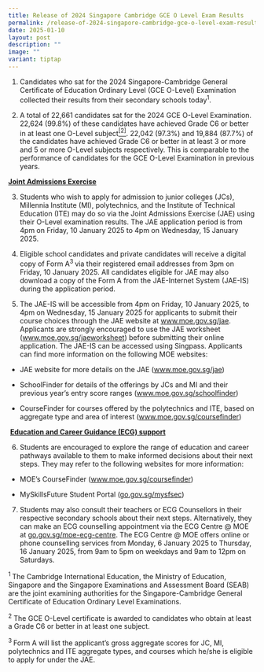 ```yaml
---
title: Release of 2024 Singapore Cambridge GCE O Level Exam Results
permalink: /release-of-2024-singapore-cambridge-gce-o-level-exam-results/
date: 2025-01-10
layout: post
description: ""
image: ""
variant: tiptap
---
```

<ol data-tight="true" class="tight">
<li>
<p>Candidates who sat for the 2024 Singapore-Cambridge General Certificate
of Education Ordinary Level (GCE O-Level) Examination collected their results
from their secondary schools today<sup>1</sup>.</p>
<p></p>
</li>
<li>
<p>A total of 22,661 candidates sat for the 2024 GCE O-Level Examination.
22,624 (99.8%) of these candidates have achieved Grade C6 or better in
at least one O-Level subject<a href="#_ftn2" rel="noopener noreferrer nofollow" target="_blank"><sup>[2]</sup></a>. 22,042 (97.3%) and 19,884 (87.7%) of
the candidates have achieved Grade C6 or better in at least 3 or more and
5 or more O-Level subjects respectively. This is comparable to the performance
of candidates for the GCE O-Level Examination in previous years.</p>
</li>
</ol>
<p><strong><u>Joint Admissions Exercise</u></strong>
</p>
<ol start="3" data-tight="true" class="tight">
<li>
<p>Students who wish to apply for admission to junior colleges (JCs), Millennia
Institute (MI), polytechnics, and the Institute of Technical Education
(ITE) may do so via the Joint Admissions Exercise (JAE) using their O-Level
examination results. The JAE application period is from 4pm on Friday,
10 January 2025 to 4pm on Wednesday, 15 January 2025.</p>
<p></p>
</li>
<li>
<p>Eligible school candidates and private candidates will receive a digital
copy of Form A<sup>3 </sup>via their registered email addresses from 3pm
on Friday, 10 January 2025. All candidates eligible for JAE may also download
a copy of the Form A from the JAE-Internet System (JAE-IS) during the application
period.</p>
<p></p>
</li>
<li>
<p>The JAE-IS will be accessible from 4pm on Friday, 10 January 2025, to
4pm on Wednesday, 15 January 2025 for applicants to submit their course
choices through the JAE website at <a href="https://www.moe.gov.sg/jae" rel="noopener nofollow" target="_blank">www.moe.gov.sg/jae</a>. Applicants are
strongly encouraged to use the JAE worksheet (<a href="https://www.moe.gov.sg/jaeworksheet" rel="noopener noreferrer nofollow" target="_blank">www.moe.gov.sg/jaeworksheet</a>)
before submitting their online application. The JAE-IS can be accessed
using Singpass. Applicants can find more information on the following MOE
websites:&nbsp;</p>
</li>
</ol>
<ul data-tight="true" class="tight">
<li>
<p>JAE website for more details on the JAE (<a href="https://www.moe.gov.sg/jae" rel="noopener noreferrer nofollow" target="_blank">www.moe.gov.sg/jae</a>)</p>
</li>
<li>
<p>SchoolFinder for details of the offerings by JCs and MI and their previous
year’s entry score ranges (<a href="https://www.moe.gov.sg/schoolfinder" rel="noopener noreferrer nofollow" target="_blank">www.moe.gov.sg/schoolfinder</a>)</p>
</li>
<li>
<p>CourseFinder for courses offered by the polytechnics and ITE, based on
aggregate type and area of interest (<a href="https://www.moe.gov.sg/coursefinder" rel="noopener noreferrer nofollow" target="_blank">www.moe.gov.sg/coursefinder</a>)</p>
</li>
</ul>
<p>&nbsp;<strong><u>Education and Career Guidance (ECG) support</u></strong>
</p>
<ol start="6" data-tight="true" class="tight">
<li>
<p>Students are encouraged to explore the range of education and career pathways
available to them to make informed decisions about their next steps. They
may refer to the following websites for more information:</p>
</li>
</ol>
<ul data-tight="true" class="tight">
<li>
<p>MOE’s CourseFinder (<a href="https://www.moe.gov.sg/coursefinder" rel="noopener noreferrer nofollow" target="_blank">www.moe.gov.sg/coursefinder</a>)</p>
</li>
<li>
<p>MySkillsFuture Student Portal (<a href="https://go.gov.sg/mysfsec" rel="noopener noreferrer nofollow" target="_blank">go.gov.sg/mysfsec</a>)
<br>
</p>
</li>
</ul>
<ol start="7" data-tight="true" class="tight">
<li>
<p>Students may also consult their teachers or ECG Counsellors in their respective
secondary schools about their next steps. Alternatively, they can make
an ECG counselling appointment via the ECG Centre @ MOE at <a href="https://go.gov.sg/moe-ecg-centre" rel="noopener noreferrer nofollow" target="_blank">go.gov.sg/moe-ecg-centre</a>.
The ECG Centre @ MOE offers online or phone counselling services from Monday,
6 January 2025 to Thursday, 16 January 2025, from 9am to 5pm on weekdays
and 9am to 12pm on Saturdays.</p>
</li>
</ol>
<p></p>
<p><sup>1 </sup>The Cambridge International Education, the Ministry of Education,
Singapore and the Singapore Examinations and Assessment Board (SEAB) are
the joint examining authorities for the Singapore-Cambridge General Certificate
of Education Ordinary Level Examinations.</p>
<p><sup>2</sup> The GCE O-Level certificate is awarded to candidates who obtain
at least a Grade C6 or better in at least one subject.</p>
<p><sup>3 </sup>Form&nbsp;A will list the applicant’s gross aggregate scores
for JC, MI, polytechnics and ITE aggregate types, and courses which he/she
is eligible to apply for under the JAE.</p>